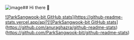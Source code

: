 ![image](https://github.com/user-attachments/assets/ea68c8ac-35b6-4a61-9205-dc93f890c19e)## Hi there 👋

<!--
**ParkSangwook-bit/ParkSangwook-bit** is a ✨ _special_ ✨ repository because its `README.md` (this file) appears on your GitHub profile.

Here are some ideas to get you started:

- 🔭 I’m currently working on ...
- 🌱 I’m currently learning ...
- 👯 I’m looking to collaborate on ...
- 🤔 I’m looking for help with ...
- 💬 Ask me about ...
- 📫 How to reach me: ...
- 😄 Pronouns: ...
- ⚡ Fun fact: ...
-->

[![ParkSangwook-bit GitHub stats](https://github-readme-stats.vercel.app/api?[![ParkSangwook-bit GitHub stats](https://github-readme-stats.vercel.app/api?username=anuraghazra)](https://github.com/anuraghazra/github-readme-stats)(https://github.com/ParkSangwook-bit/github-readme-stats)

